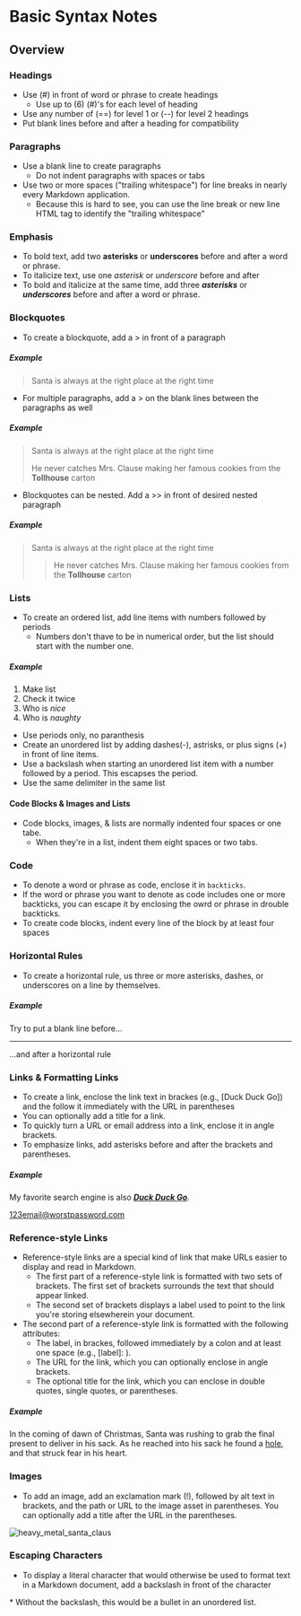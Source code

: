 # Basic Syntax Notes

## Overview

### Headings

* Use (#) in front of word or phrase to create headings
  * Use up to (6) (#)'s for each level of heading
* Use any number of (==) for level 1 or (--) for level 2 headings
* Put blank lines before and after a heading for compatibility

### Paragraphs

* Use a blank line to create paragraphs
  * Do not indent paragraphs with spaces or tabs
* Use two or more spaces ("trailing whitespace") for line breaks in nearly every Markdown application. 
  * Because this is hard to see, you can use the line break or new line HTML tag to identify the "trailing whitespace"

### Emphasis

* To bold text, add two **asterisks** or __underscores__ before and after a word or phrase. 
* To italicize text, use one *asterisk* or _underscore_ before and after 
* To bold and italicize at the same time, add three ***asterisks*** or ___underscores___ before and after a word or phrase.

### Blockquotes

* To create a blockquote, add a > in front of a paragraph

##### Example

> Santa is always at the right place at the right time

* For multiple paragraphs, add a > on the blank lines between the paragraphs as well

##### Example

> Santa is always at the right place at the right time
>
> He never catches Mrs. Clause making her famous cookies from the **Tollhouse** carton

* Blockquotes can be nested. Add a >> in front of desired nested paragraph

##### Example

  > Santa is always at the right place at the right time
  >
  >> He never catches Mrs. Clause making her famous cookies from the **Tollhouse** carton

### Lists 

* To create an ordered list, add line items with numbers followed by periods
  * Numbers don't thave to be in numerical order, but the list should start with the number one.

##### Example

1. Make list
2. Check it twice
3. Who is *nice*
4. Who is *naughty*

* Use periods only, no paranthesis
* Create an unordered list by adding dashes(-), astrisks, or plus signs (+) in front of line items. 
* Use a backslash when starting an unordered list item with a number followed by a period. This escapses the period. 
* Use the same delimiter in the same list

#### Code Blocks & Images and Lists

* Code blocks, images, & lists are normally indented four spaces or one tabe. 
  * When they're in a list, indent them eight spaces or two tabs.

### Code

* To denote a word or phrase as code, enclose it in `backticks`.
* If the word or phrase you want to denote as code includes one or more backticks, you can escape it by enclosing the owrd or phrase in drouble backticks.
* To create code blocks, indent every line of the block by at least four spaces

### Horizontal Rules

* To create a horizontal rule, us three or more asterisks, dashes, or underscores on a line by themselves. 

##### Example

Try to put a blank line before...

---

...and after a horizontal rule

### Links & Formatting Links

* To create a link, enclose the link text in brackes (e.g., [Duck Duck Go]) and the follow it immediately with the URL in parentheses
* You can optionally add a title for a link.
* To quickly turn a URL or email address into a link, enclose it in angle brackets.
* To emphasize links, add asterisks before and after the brackets and parentheses. 

##### Example 

My favorite search engine is also ***[Duck Duck Go](https://duckduckgo.com "Best little search engine that could")***.

<123email@worstpassword.com>

### Reference-style Links

* Reference-style links are a special kind of link that make URLs easier to display and read in Markdown.
  * The first part of a reference-style link is formatted with two sets of brackets. The first set of brackets surrounds the text that should appear linked. 
  * The second set of brackets displays a label used to point to the link you're storing elsewherein your document. 
* The second part of a reference-style link is formatted with the following attributes:
  * The label, in brackes, followed immediately by a colon and at least one space (e.g., [label]: ).
  * The URL for the link, which you can optionally enclose in angle brackets. 
  * The optional title for the link, which you can enclose in double quotes, single quotes, or parentheses.

##### Example

In the coming of dawn of Christmas, Santa was rushing to grab the final present to deliver in his sack. As he reached into his sack he found a [hole][1], and that struck fear in his heart. 

[1]: <merriam-webster.com/dictionary/abyss> "Deepest of holes"

### Images

* To add an image, add an exclamation mark (!), followed by alt text in brackets, and the path or URL to the image asset in parentheses. You can optionally add a title after the URL in the parentheses. 

![heavy_metal_santa_claus](https://user-images.githubusercontent.com/95889943/145916691-b7334aeb-bf3b-4f94-892b-54a6386ff442.jpeg)


### Escaping Characters

* To display a literal character that would otherwise be used to format text in a Markdown document, add a backslash in front of the character

\* Without the backslash, this would be a bullet in an unordered list. 




